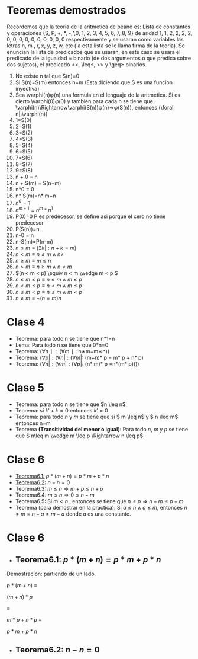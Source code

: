 # Teoremas demostrados 
Recordemos que la teoria de la aritmetica de peano es:
Lista de constantes y operaciones {S, P, +, *, -,^,0, 1, 2, 3, 4, 5, 6, 7, 8, 9} de aridad 1, 1, 2, 2, 2, 2, 0, 0, 0, 0, 0, 0, 0, 0, 0, 0  respectivamente y se usaran como variables las letras n, m , r, x, y, z, w, etc ( a esta lista se le llama firma de la teoria). Se enuncian la lista de predicados que se usaran, en este caso se usara el predicado de la igualdad = binario (de dos argumentos o que predica sobre dos sujetos), el predicado <<, \leq≤, >> y  \geq≥ binarios.
1) No existe n tal que S(n)=0
2) Si S(n)=S(m) entonces n=m      (Esta diciendo que S es una funcion inyectiva)
3) Sea \varphi(n)φ(n) una formula en el lenguaje de la aritmetica. Si es cierto \varphi(0)φ(0)
y tambien para cada n se tiene que \varphi(n)\Rightarrow\varphi(S(n))φ(n)⇒φ(S(n)), entonces (\forall n|:\varphi(n))
4) 1=S(0)
5) 2=S(1)
6) 3=S(2)
7) 4=S(3)
8) 5=S(4)
9) 6=S(5)
10) 7=S(6)
11) 8=S(7)
12) 9=S(8)
13) n + 0 = n
14) n + S(m) = S(n+m)
15) n*0 = 0
16) n* S(m)=n* m+n
17) $n^{0}=1$
18) $n^{m+1}=n^{m}*n^{1}$
19) P(0)=0   P es predecesor, se define asi porque el cero no tiene predecesor
20) P(S(n))=n
21) n-0 = n
22) n-S(m)=P(n-m)
23) $n \leq m  \equiv (\exists k|:n+k=m)$ 
24) $n < m \equiv n\leq m\wedge n\neq$
25) $n\geq m \equiv m\leq n$
26) $n > m \equiv n\geq m\wedge n\neq m$
27) $(n < m < p) \equiv n < m \wedge m < p $ 
28) $n\leq m\leq p\equiv n\leq m\wedge m\leq p$
29) $n< m\leq p\equiv n< m\wedge m\leq p$
30) $n\leq m< p\equiv n\leq m\wedge m< p$
31) $n\neq m \equiv \neg(n=m)n$
# Clase 4
- Teorema: para todo n se tiene que n*1=n
- Lema: Para todo n se tiene que 0*n=0
- Teorema: ($\forall n∣:(\forall m∣:$ n∗m=m∗n))
- Teorema: ($\forall p|:(\forall n|:(\forall m|:$ (m+n)* p = m* p + n* p)
- Teorema: ($\forall n|:(\forall m|:(\forall p|:$ (n* m)* p =n*(m* p))))

# Clase 5 
- Teorema:  para todo n se tiene que \$n \leq n$ 
- Teorema: si $k'+k=0$ entonces $k'=0$
- Teorema:  para todo $n$ y $m$ se tiene que si \$ m \leq n$ y  $ n \leq m$ entonces n=m   
- Teorema **(Transitividad del menor o igual)**: Para todo $n$, $m$ y $p$ se tiene que $ n\leq m \wedge m \leq p \Rightarrow n \leq p$

# Clase 6

- [Teorema6.1:](#teorema6.1) $p*(m+n)=p* m+ p* n$
- [Teorema6.2:](#teorema6.2) $n-n=0$
- Teorema6.3:  $m\leq n\Rightarrow m+p\leq n +p$
- Teorema6.4:  $m\leq n \Rightarrow 0\leq n-m$ 
- Teorema6.5: Si $m < n$ , entonces se tiene que $n\leq p\Rightarrow n-m\leq p-m$ 
- Teorema (para demostrar en la practica): Si $a\leq n \wedge a \leq m$, entonces $n \neq m\equiv n-a\neq m-a$ donde $a$ es una constante.

# Clase 6

   <a name="teorema6.1"></a>
   - ## Teorema6.1:  $p*(m+n)=p* m+ p* n$
   
   Demostracion: partiendo de un lado.
   
   $p*(m+n)$
$\equiv$ <Conmutividad>
   
  $(m+n)*p$
   
$\equiv$ <Distributiva>
   
  $m*p+n*p$
$\equiv$ <Conmutatividad dos veces>
  
  $p*m+p*n$
   
  <a name="teorema6.2"></a>
  - ## Teorema6.2: $n~-~n=0$
   




